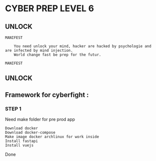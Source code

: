 # CYBER PREP LEVEL 6

## UNLOCK

    MANIFEST

        You need unlock your mind, hacker are hacked by psychologie and are infected by mind injection.
        World change fast be prep for the futur.  

    MANIFEST

## UNLOCK


## Framework for cyberfight : 

### STEP 1 

Need make folder for pre prod app 

    Download docker 
    Download docker-compose
    Make image docker archlinux for work inside
    Install fastapi
    Install vuejs
    
Done
